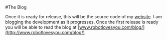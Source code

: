 #The Blog

Once it is ready for release, this will be the source code of my [website](http://www.robotlovesyou.com).
I am blogging the development as it progresses. Once the first release is ready you will be able to read the blog at [www.robotlovesyou.com/blog/](http://www.robotlovesyou.com/blog/)